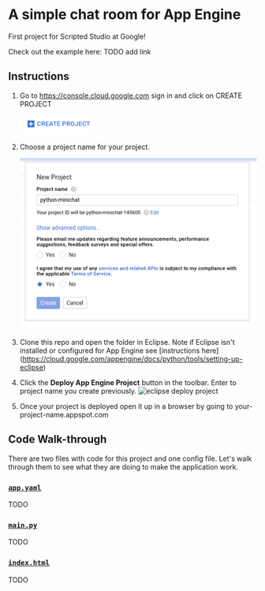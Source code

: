 # A simple chat room for App Engine

First project for Scripted Studio at Google!

Check out the example here: TODO add link

## Instructions

1.  Go to <https://console.cloud.google.com> sign in and click on CREATE PROJECT

    ![create project button](img/create-project-button.png)

1.  Choose a project name for your project.

    ![new project dialog](img/new-project-dialog.png)

1.  Clone this repo and open the folder in Eclipse. Note if Eclipse isn't
    installed or configured for App Engine see [instructions here]
    (https://cloud.google.com/appengine/docs/python/tools/setting-up-eclipse)

1.  Click the **Deploy App Engine Project** button in the toolbar. Enter to
    project name you create previously. ![eclipse deploy
    project](img/eclipse-deploy.png)

1.  Once your project is deployed open it up in a browser by going to
    your-project-name.appspot.com

## Code Walk-through

There are two files with code for this project and one config file. Let's walk
through them to see what they are doing to make the application work.

### [`app.yaml`](app.yaml)

TODO

### [`main.py`](main.py)

TODO

### [`index.html`](index.html)

TODO
